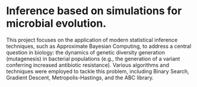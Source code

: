 # Inference based on simulations for microbial evolution.
This project focuses on the application of modern statistical inference techniques, such as Approximate Bayesian Computing, to address a central question in biology: the dynamics of genetic diversity generation (mutagenesis) in bacterial populations (e.g., the generation of a variant conferring increased antibiotic resistance).
Various algorithms and techniques were employed to tackle this problem, including Binary Search, Gradient Descent, Metropolis-Hastings, and the ABC library.
